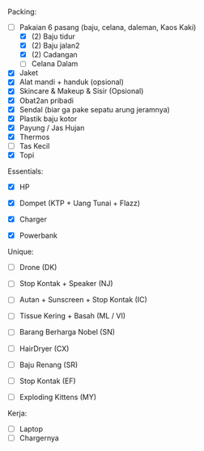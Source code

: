 Packing:
- [ ] Pakaian 6 pasang (baju, celana, daleman, Kaos Kaki)
	 - [x] (2) Baju tidur
	 - [x] (2) Baju jalan2 
	 - [x] (2) Cadangan
	 - [ ] Celana Dalam
- [x] Jaket 
- [x] Alat mandi + handuk (opsional)
- [x] Skincare & Makeup & Sisir (Opsional)    
- [x] Obat2an pribadi
- [x] Sendal (biar ga pake sepatu arung jeramnya)
- [x] Plastik baju kotor
- [x] Payung / Jas Hujan
- [x] Thermos
- [ ] Tas Kecil
- [x] Topi

Essentials:
- [x] HP
- [x] Dompet (KTP + Uang Tunai + Flazz)
- [x] Charger
- [x] Powerbank


Unique:
- [ ] Drone (DK)
- [ ] Stop Kontak + Speaker (NJ)
- [ ] Autan + Sunscreen + Stop Kontak (IC)
- [ ] Tissue Kering + Basah (ML / VI)
- [ ] Barang Berharga Nobel (SN)
- [ ] HairDryer (CX)
- [ ] Baju Renang (SR)
- [ ] Stop Kontak (EF)
- [ ] Exploding Kittens (MY)


Kerja:
- [ ] Laptop
- [ ] Chargernya
